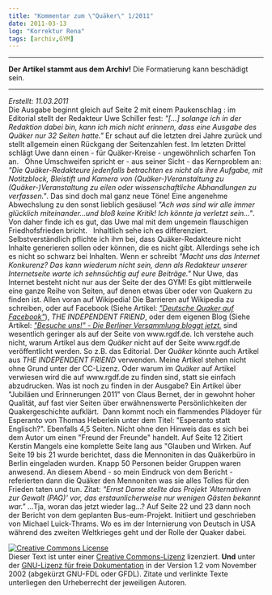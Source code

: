 ```yaml
---
title: "Kommentar zum \"Quäker\" 1/2011"
date: 2011-03-13
log: "Korrektur Rena"
tags: [archiv,GYM]
---
```

<hr><b>Der Artikel stammt aus dem Archiv!</b> Die Formatierung kann beschädigt sein.<hr>

<address>Erstellt: 11.03.2011</address>
Die Ausgabe beginnt gleich auf Seite 2 mit einem Paukenschlag : im Editorial stellt der Redakteur Uwe Schiller fest: <i>&quot;[...] solange ich in der Redaktion dabei bin, kann ich mich nicht erinnern, dass eine Ausgabe des Qu&auml;ker nur 32 Seiten hatte.&quot;</i> Er schaut auf die letzten drei Jahre zur&uuml;ck und stellt allgemein einen R&uuml;ckgang der Seitenzahlen fest. Im letzten Drittel schl&auml;gt Uwe dann einen - f&uuml;r Qu&auml;ker-Kreise - ungew&ouml;hnlich scharfen Ton an. 
<!--break-->
&nbsp;
Ohne Umschweifen spricht er  - aus seiner Sicht - das Kernproblem an: <i>&quot;Die Qu&auml;ker-Redakteure jedenfalls betrachten es nicht als ihre Aufgabe, mit Notitzblock, Bleistift und Kamera von (Qu&auml;ker-)Veranstaltung zu (Qu&auml;ker-)Veranstaltung zu eilen oder wissenschaftliche Abhandlungen zu verfassen.&quot;</i>. Das sind doch mal ganz neue T&ouml;ne! Eine angenehme Abwechslung zu den sonst lieblich ges&auml;usel <i>&quot;Ach was sind wir alle immer gl&uuml;cklich miteinander...und blo&szlig; keine Kritik! Ich k&ouml;nnte ja verletzt sein...&quot;</i>. Von daher finde ich es gut, das Uwe mal mit dem ungemein flauschigen Friedhofsfrieden bricht.
&nbsp;
Inhaltlich sehe ich es differenziert. Selbstverst&auml;ndlich pflichte ich ihm bei, dass Qu&auml;ker-Redakteure nicht Inhalte generieren sollen oder k&ouml;nnen, die es nicht gibt. Allerdings sehe ich es nicht so schwarz bei Inhalten. Wenn er schreibt <i>&quot;Macht uns das Internet Konkurenz? Das kann wiederum nicht sein, denn als Redakteur unserer Internetseite warte ich sehns&uuml;chtig auf eure Beitr&auml;ge.&quot;</i> Nur Uwe, das Internet besteht nicht nur aus der Seite der des GYM! Es gibt mittlerweile eine ganze Reihe von Seiten, auf denen etwas &uuml;ber oder von Quakern zu finden ist. Allen voran auf Wikipedia! Die Barrieren auf Wikipedia zu schreiben, oder auf Facebook (Siehe Artikel: <a href="http://www.the-independent-friend.de/?q=node/681"><i>&quot;Deutsche Quaker auf Facebook&quot;</i></a>), <i> THE INDEPENDENT FRIEND</i>, oder dem eigenen Blog (Siehe Artikel: <a href="http://www.the-independent-friend.de/?q=node/717"><i>&quot;Besuche uns!&quot; - Die Berliner Versammlung bloggt jetzt.</i></a> sind wesentlich geringer als auf der Seite von www.rgdf.de. Ich verstehe auch nicht, warum Artikel aus dem <i>Qu&auml;ker</i> nicht auf der Seite  www.rgdf.de ver&ouml;ffentlicht werden. So z.B. das Editorial. Der <i>Qu&auml;ker</i> k&ouml;nnte auch Artikel aus <i> THE INDEPENDENT FRIEND</i> verwenden. Meine Artikel stehen nicht ohne Grund unter der CC-Lizenz. Oder warum im <i>Qu&auml;ker</i> auf Artikel verwiesen wird die auf www.rgdf.de zu finden sind, statt sie einfach abzudrucken.
Was ist noch zu finden in der Ausgabe? Ein Artikel &uuml;ber &quot;Jubil&auml;en und Erinnerungen 2011&quot; von Claus Bernet, der in gewohnt hoher Qualit&auml;t, auf fast vier Seiten &uuml;ber erw&auml;hnenswerte Pers&ouml;nlichkeiten der Quakergeschichte aufkl&auml;rt.&nbsp; Dann kommt noch ein flammendes Pl&auml;doyer f&uuml;r Esperanto von Thomas Heberlein unter dem Titel: &quot;Esperanto statt Englisch?&quot;. Ebenfalls 4,5 Seiten. Nicht ohne den Hinweis das es sich bei dem Autor um einen &quot;Freund der Freunde&quot; handelt.
Auf Seite 12 Zitiert Kerstin Mangels eine komplette Seite lang aus &quot;Glauben und Wirken. Auf Seite 19 bis 21 wurde berichtet, dass die Mennoniten in das Qu&auml;kerb&uuml;ro in Berlin eingeladen wurden. Knapp 50 Personen beider Gruppen waren anwesend. An diesem Abend - so mein Eindruck von dem Bericht - referierten dann die Qu&auml;ker den Mennoniten was sie alles Tolles f&uuml;r den Frieden taten und tun. Zitat: <i>&quot;Ernst Dame stellte das Projekt 'Alternativen zur Gewalt (PAG)' vor, das erstaunlicherweise nur wenigen G&auml;sten bekannt war.&quot;</i> ...Tja, woran das jetzt wieder lag...?
Auf Seite 22 und 23 dann noch der Bericht von dem geplanten Bus-eum-Projekt. Initiiert und geschrieben von Michael Luick-Thrams. Wo es im der Internierung von Deutsch in USA w&auml;hrend des zweiten Weltkrieges geht und der Rolle der Quaker dabei.

<a rel="license" href="http://creativecommons.org/licenses/by-sa/3.0/de/"><img alt="Creative Commons License" style="border-width: 0pt;" src="http://i.creativecommons.org/l/by-sa/3.0/de/88x31.png" /></a><br />
Dieser <span xmlns:dc="http://purl.org/dc/elements/1.1/" href="http://purl.org/dc/dcmitype/Text" rel="dc:type">Text</span> ist unter einer <a rel="license" href="http://creativecommons.org/licenses/by-sa/3.0/de/">Creative Commons-Lizenz</a> lizenziert. <b>Und</b> unter der <a href="http://de.wikipedia.org/wiki/GFDL">GNU-Lizenz f&uuml;r freie Dokumentation</a> in der Version 1.2 vom November 2002 (abgek&uuml;rzt GNU-FDL oder GFDL). Zitate und verlinkte Texte unterliegen den Urheberrecht der jeweiligen Autoren.
